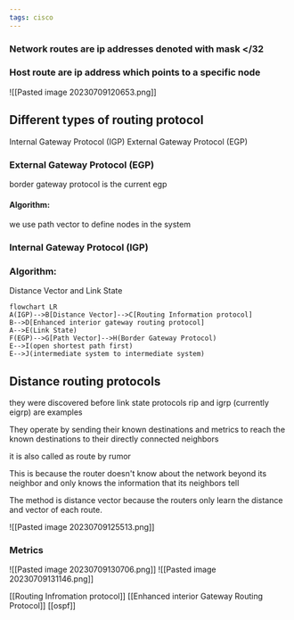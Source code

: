 ```yaml
---
tags: cisco
---
```


### Network routes are ip addresses denoted with mask </32
### Host route are ip address which points to a specific node

![[Pasted image 20230709120653.png]]

## Different types of routing protocol

 Internal Gateway Protocol (IGP)
 External Gateway Protocol (EGP)

###  External Gateway Protocol (EGP)

border gateway protocol is the current egp

#### Algorithm:
 we use path vector to define nodes in the system

### Internal Gateway Protocol (IGP)

### Algorithm:
Distance Vector and Link State 

```mermaid
flowchart LR
A(IGP)-->B[Distance Vector]-->C[Routing Information protocol]
B-->D[Enhanced interior gateway routing protocol]
A-->E(Link State)
F(EGP)-->G[Path Vector]-->H(Border Gateway Protocol)
E-->I(open shortest path first)
E-->J(intermediate system to intermediate system)
```


## Distance routing protocols

they were discovered before link state protocols
rip and igrp (currently eigrp) are examples

They operate by sending their known destinations and metrics to reach the known destinations to their directly connected neighbors

it is also called as route by rumor

This is because the router doesn't know about the network beyond its neighbor and only knows the information that its neighbors tell

The method is distance vector because the routers only learn the distance and vector of each route.


![[Pasted image 20230709125513.png]]

### Metrics
![[Pasted image 20230709130706.png]]
 ![[Pasted image 20230709131146.png]]

[[Routing Infromation protocol]]
[[Enhanced interior Gateway Routing Protocol]]
[[ospf]]

